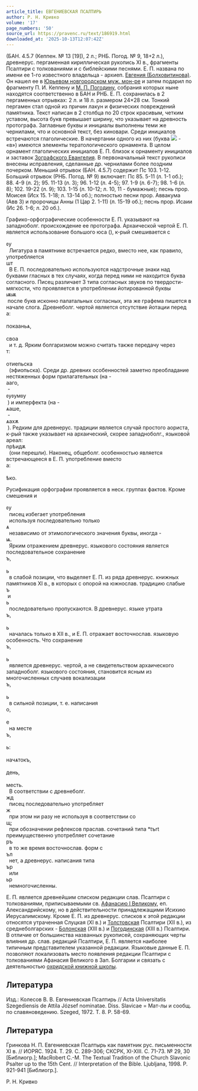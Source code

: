 ```yaml
---
article_title: ЕВГЕНИЕВСКАЯ ПСАЛТИРЬ
author: Р. Н. Кривко
volume: '17'
page_numbers: '50'
source_url: https://pravenc.ru/text/186919.html
downloaded_at: '2025-10-13T12:07:42Z'
---
```


(БАН. 4.5.7 (Кеппен. № 13 [19]), 2 л.; РНБ. Погод. № 9, 18+2 л.), древнерус. пергаменная кириллическая рукопись XI в., фрагменты Псалтири с толкованиями и с библейскими песнями. Е. П. названа по имени ее 1-го известного владельца - архиеп. [Евгения (Болховитинова)](https://pravenc.ru/text/Евгений.html). Он нашел ее в [Юрьевом новгородском муж. мон-ре](<https://pravenc.ru/text/Юрьевом новгородском муж  мон-ре.html>) и затем подарил по фрагменту П. И. Кеппену и [М. П. Погодину](<https://pravenc.ru/text/М  П  Погодину.html>), собрания которых ныне находятся соответственно в БАН и РНБ. Е. П. сохранилась в 2 пергаменных отрывках: 2 л. и 18 л. размером 24×28 см. Тонкий пергамен стал одной из причин лакун и физических повреждений памятника. Текст написан в 2 столбца по 20 строк красивым, четким уставом, высота букв превышает ширину, что указывает на древность протографа. Заглавные буквы и инициалы выполнены теми же чернилами, что и основной текст, без киновари. Среди инициалов встречаются глаголические. В начертании одного из них (буква ![](<https://pravenc.ru/char/26044/C /image.png>) - «в») имеются элементы тератологического орнамента. В целом орнамент глаголических инициалов Е. П. близок к орнаменту инициалов и заставок [Зографского Евангелия](<https://pravenc.ru/text/Зографского Евангелия.html>). В первоначальный текст рукописи внесены исправления, сделанные др. чернилами более поздним почерком. Меньший отрывок (БАН. 4.5.7) содержит Пс 103. 1-12. Больший отрывок (РНБ. Погод. № 9) включает: Пс 85. 5-11 (л. 1-1 об.); 88. 4-9 (л. 2); 95. 11-13 (л. 3); 96. 1-12 (л. 4-5); 97. 1-9 (л. 6-7); 98. 1-6 (л. 8); 102. 19-22 (л. 9); 103. 1-15 (л. 10-12; л. 10, 11 - бумажные); песнь прор. Моисея (Исх 15. 1-18; л. 13-14 об.); полностью песни прор. Аввакума (Авв 3) и пророчицы Анны (1 Цар 2. 1-11) (л. 15-19 об.); песнь прор. Исаии (Ис 26. 1-6; л. 20 об.).

Графико-орфографические особенности Е. П. указывают на западноболг. происхождение ее протографа. Архаической чертой Е. П. является использование большого юса (), к-рый смешивается с <div class="cu">ᲂу</div>  Лигатура в памятнике встречается редко, вместо нее, как правило, употребляется <div class="cu">шт</div>  В Е. П. последовательно используются надстрочные знаки над буквами гласных в тех случаях, когда перед ними не находится буква согласного. Писец различает 3 типа согласных звуков по твердости-мягкости, что проявляется в употреблении йотированной буквы <div class="cu">ѭѭ</div> после букв исконно палатальных согласных, эта же графема пишется в начале слога. Древнеболг. чертой является отсутствие йотации перед <div class="cu">а:</div> <div class="cu">покааньѧ,</div> <div class="cu">своа</div>  и т. д. Ярким болгаризмом можно считать также передачу через <div class="cu">т:</div> <div class="cu">отиепьска</div>  (эфиопьска). Среди др. древних особенностей заметно преобладание нестяженных форм прилагательных (на -<div class="cu">ааго,</div> -<div class="cu">ᲂуᲂумᲂу</div> ) и имперфекта (на -<div class="cu">ѧаше,</div> -<div class="cu">ѧахѫ</div> ). Редким для древнерус. традиции является случай простого аориста, к-рый также указывает на архаический, скорее западноболг., языковой ареал: <div class="cu">прѣидѫ</div>  (они перешли). Наконец, общеболг. особенностью является встречающееся в Е. П. употребление вместо <div class="cu">a:</div> <div class="cu">ѣко.</div>

Русификация орфографии проявляется в неск. группах фактов. Кроме смешения и <div class="cu">ᲂу</div>  писец избегает употребления <div class="cu"></div>  используя последовательно только <div class="cu">ѧ</div>  независимо от этимологического значения буквы, иногда - <div class="cu">ѩ.</div>  Ярким отражением древнерус. языкового состояния является последовательное сохранение <div class="cu">ъ,</div> <div class="cu">ь</div>  в слабой позиции, что выделяет Е. П. из ряда древнерус. книжных памятников XI в., в которых с опорой на южнослав. традицию слабые <div class="cu">ъ</div> и <div class="cu">ь</div>  последовательно пропускаются. В древнерус. языке утрата <div class="cu">ъ,</div> <div class="cu">ь</div>  началась только в XII в., и Е. П. отражает восточнослав. языковую особенность. Что сохранение <div class="cu">ъ,</div> <div class="cu">ь</div>  является древнерус. чертой, а не свидетельством архаического западноболг. языкового состояния, становится ясным из многочисленных случаев вокализации <div class="cu">ъ,</div> <div class="cu">ь</div>  в сильной позиции, т. е. написания <div class="cu">о,</div> <div class="cu">е</div>  на месте <div class="cu">ъ,</div> <div class="cu">ь:</div>  <div class="cu">начѧтокъ,</div> <div class="cu">день,</div> <div class="cu">месть.</div>  В соответствии с древнеболг. <div class="cu">жд</div>  писец последовательно употребляет <div class="cu">ж</div>  при этом ни разу не используя в соответствии со <div class="cu">щ;</div>  при обозначении рефлексов праслав. сочетаний типа \*tъrt преимущественно употребляет сочетание <div class="cu">ръ</div>  в то же время восточнослав. форм с <div class="cu">ъл</div>  нет, а древнерус. написания типа <div class="cu">ър</div>  или <div class="cu">ьр</div>  немногочисленны.

Е. П. является древнейшим списком редакции слав. Псалтири с толкованиями, приписываемыми св. [Афанасию I Великому](<https://pravenc.ru/text/Афанасию I Великому.html>), еп. Александрийскому, но в действительности принадлежащими Исихию Иерусалимскому. Кроме Е. П. из древнерус. списков к этой редакции относятся утраченная Слуцкая (XI в.) и [Толстовская](https://pravenc.ru/text/Толстовская.html) Псалтири (XII в.), из среднеболгарских - [Болонская](https://pravenc.ru/text/Болонская.html) (XIII в.) и [Погодинская](https://pravenc.ru/text/Погодинская.html) (XIII в.) Псалтири. В отличие от большинства названных рукописей, сохраняющих черты влияния др. слав. редакций Псалтири, Е. П. является наиболее типичным представителем указанной редакции. Языковые данные Е. П. позволяют локализовать место появления редакции Псалтири с толкованиями Афанасия Великого в Зап. Болгарии и связать с деятельностью [охридской книжной школы](<https://pravenc.ru/text/охридской книжной школы.html>).

## Литература

Изд.: Колесов В. В. Евгениевская Псалтирь // Acta Universitatis Szegediensis de Attila József nominatae. Diss. Slavicae = Мат-лы и сообщ. по славяноведению. Szeged, 1972. T. 8. P. 58-69.

## Литература

Гринкова Н. П. Евгениевская Псалтырь как памятник рус. письменности XI в. // ИОРЯС. 1924. Т. 29. С. 289-306; СКСРК, XI-XIII. С. 71-73. № 29, 30 [Библиогр.]; MacRobert C.-M. The Textual Tradition of the Church Slavonic Psalter up to the 15th Cent. // Interpretation of the Bible. Ljubljana, 1998. P. 921-941 [Библиогр.].

Р. Н. Кривко

